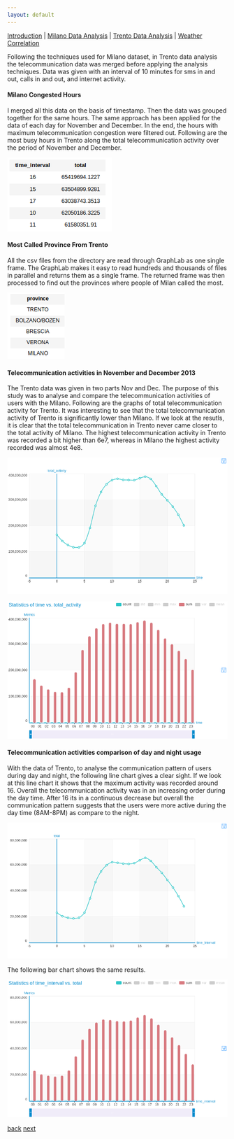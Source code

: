 ```yaml
---
layout: default
---
```


[Introduction](./../index.html) | [Milano Data Analysis](./../pages/milano.html) | [Trento Data Analysis](./../pages/trento.html) | [Weather Correlation](./../pages/correlation.html)

Following the techniques used for Milano dataset, in Trento data analysis the telecommunication data was merged before applying the analysis techniques. Data was given with an interval of 10 minutes for sms in and out, calls in and out, and internet activity.

#### Milano Congested Hours

I merged all this data on the basis of timestamp. Then the data was grouped together for the same hours. The same approach has been applied for the data of each day for November and December. In the end, the hours with maximum telecommunication congestion were filtered out. Following are the most busy hours in Trento along the total telecommunication activity over
the period of November and December.

![Trento Cog Hours](./../assets/images/trento-cong-hours.png)


#### Most Called Province From Trento

All the csv files from the directory are read through GraphLab as one single frame. The GraphLab makes it easy to read hundreds and thousands of files in parallel and returns them as a single frame. The returned frame was then processed to find out the provinces where people of Milan called the most.

![Trento Prov](./../assets/images/torentoprovince.png)

#### Telecommunication activities in November and December 2013

The Trento data was given in two parts Nov and Dec. The purpose of this study was to analyse and compare the telecommunication activities of users with the Milano. Following are the graphs of total telecommunication activity for Trento. It was interesting to see that the total telecommunication activity of Trento is significantly lower than Milano. If we look at the resutls, it is clear that the total telecommunication in Trento never came closer to the total activity of Milano. The highest telecommunication activity in
Trento was recorded a bit higher than 6e7, whereas in Milano the highest activity recorded was almost 4e8.

![Trento Line](./../assets/images/Trento-Total-line.png)

![Trento Bar](./../assets/images/Trento-total-bars.png)



#### Telecommunication activities comparison of day and night usage

With the data of Trento, to analyse the communication pattern of users during day and night, the following line chart gives a clear sight. If we look at this line chart it shows that the maximum activity was recorded around 16. Overall the telecommunication activity was in an increasing order during the day time. After 16 its in a continuous decrease but overall the communication pattern suggests that the users were more active during the day time (8AM-8PM) as compare to the night.


![day night](./../assets/images/Trento-Daily-Usage.png)

The following bar chart shows the same results.

![Day Night](./../assets/images/trento-daily-activity.png)





[back](./../pages/milano.html)                                                                             [next](./correlation.html)
